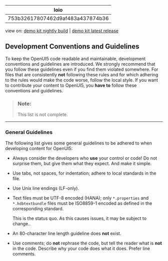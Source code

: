 <!-- loio753b32617807462d9af483a437874b36 -->

| loio |
| -----|
| 753b32617807462d9af483a437874b36 |

<div id="loio">

view on: [demo kit nightly build](https://openui5nightly.hana.ondemand.com/#/topic/753b32617807462d9af483a437874b36) | [demo kit latest release](https://openui5.hana.ondemand.com/#/topic/753b32617807462d9af483a437874b36)</div>

## Development Conventions and Guidelines

To keep the OpenUI5 code readable and maintainable, development conventions and guidelines are introduced. We strongly recommend that you follow these guidelines even if you find them violated somewhere. For files that are consistently **not** following these rules and for which adhering to the rules would make the code worse, follow the local style. If you want to contribute your content to OpenUI5, you **have to** follow these conventions and guidelines.

> ### Note:  
> This list is not complete.

***

### General Guidelines

The following list gives some general guidelines to be adhered to when developing content for OpenUI5:

-   Always consider the developers who **use** your control or code! Do not surprise them, but give them what they expect. And make it simple.

-   Use tabs, not spaces, for indentation; adhere to local standards in the file.

-   Use Unix line endings \(LF-only\).

-   Text files must be UTF-8 encoded \(HANA\); only `*.properties` and `*.hdbtextbundle` files must be ISO8859-1 encoded as defined in the corresponding standard.

    This is the status quo. As this causes issues, it may be subject to change..

-   An 80-character line length guideline does **not** exist.

-   Use comments; do **not** rephrase the code, but tell the reader what is **not** in the code. Describe why your code does what it does. Prefer line comments.


